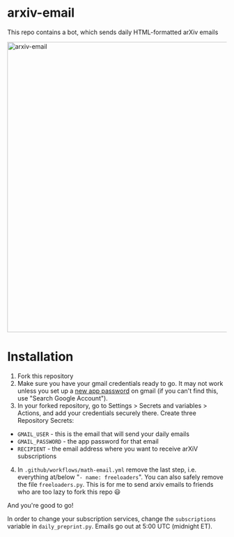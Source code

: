 # arxiv-email
 
This repo contains a bot, which sends daily HTML-formatted arXiv emails

<img width="667" alt="arxiv-email" src="https://github.com/tbrazel/arxiv-email/assets/42276623/082de276-3624-4b3e-9e87-97426b165aff">

# Installation

1. Fork this repository
2. Make sure you have your gmail credentials ready to go. It may not work unless you set up a [new app password](https://support.google.com/mail/answer/185833?hl=en-GB) on gmail (if you can't find this, use "Search Google Account").
3. In your forked repository, go to Settings > Secrets and variables > Actions, and add your credentials securely there. Create three Repository Secrets:
* `GMAIL_USER` - this is the email that will send your daily emails
* `GMAIL_PASSWORD` - the app password for that email
* `RECIPIENT` - the email address where you want to receive arXiV subscriptions
4. In `.github/workflows/math-email.yml` remove the last step, i.e. everything at/below "`- name: freeloaders`". You can also safely remove the file `freeloaders.py`. This is for me to send arxiv emails to friends who are too lazy to fork this repo 😃

And you're good to go!

In order to change your subscription services, change the `subscriptions` variable in `daily_preprint.py`. Emails go out at 5:00 UTC (midnight ET).
